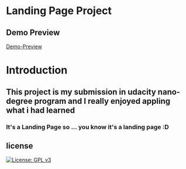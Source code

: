 # Landing Page Project

## Demo Preview
[Demo-Preview](https://mosalah001.github.io/landing-page/)
# Introduction 
## This project is my submission in udacity nano-degree program and I really enjoyed appling what i had learned
### It's a Landing Page so ... you know it's a landing page :D

## license
[![License: GPL v3](https://img.shields.io/badge/License-GPLv3-blue.svg)](https://www.gnu.org/licenses/gpl-3.0)